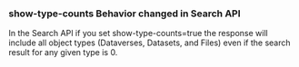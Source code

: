 ### show-type-counts Behavior changed in Search API

In the Search API if you set show-type-counts=true the response will include all object types (Dataverses, Datasets, and Files) even if the search result for any given type is 0.

